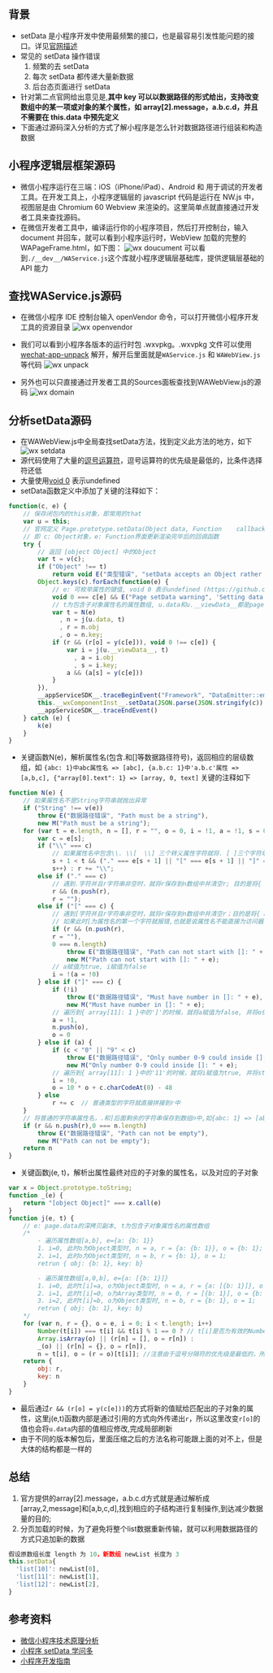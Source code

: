 ## 背景
- setData 是小程序开发中使用最频繁的接口，也是最容易引发性能问题的接口。详见[官网描述](https://developers.weixin.qq.com/miniprogram/dev/framework/performance/tips.html)
- 常见的 setData 操作错误
    1. 频繁的去 setData
    2. 每次 setData 都传递大量新数据
    3. 后台态页面进行 setData
- 针对第二点官网给出意见是,**其中 key 可以以数据路径的形式给出，支持改变数组中的某一项或对象的某个属性，如 array[2].message，a.b.c.d，并且不需要在 this.data 中预先定义**
- 下面通过源码深入分析的方式了解小程序是怎么针对数据路径进行组装和构造数据

## 小程序逻辑层框架源码
- 微信小程序运行在三端：iOS（iPhone/iPad）、Android 和 用于调试的开发者工具。在开发工具上，小程序逻辑层的 javascript 代码是运行在 NW.js 中，视图层是由 Chromium 60 Webview 来渲染的。这里简单点就直接通过开发者工具来查找源码。
- 在微信开发者工具中，编译运行你的小程序项目，然后打开控制台，输入 document 并回车，就可以看到小程序运行时，WebView 加载的完整的 WAPageFrame.html，如下图：
![wx doucument](./img/wx_document.png)
可以看到`./__dev__/WAService.js`这个库就小程序逻辑层基础库，提供逻辑层基础的 API 能力

## 查找WAService.js源码
- 在微信小程序 IDE 控制台输入 openVendor 命令，可以打开微信小程序开发工具的资源目录
![wx openvendor](./img/wx_openvendor.png)
- 我们可以看到小程序各版本的运行时包 .wxvpkg。.wxvpkg 文件可以使用 [wechat-app-unpack](https://github.com/leo9960/wechat-app-unpack) 解开，解开后里面就是`WAService.js` 和 `WAWebView.js` 等代码
![wx unpack](./img/wx_unpack.png)

- 另外也可以只直接通过开发者工具的Sources面板查找到WAWebView.js的源码
![wx domain](./img/wx_domain.png)

## 分析setData源码
- 在WAWebView.js中全局查找setData方法，找到定义此方法的地方，如下
![wx setdata](./img/wx_setdata.png)
- 源代码使用了大量的[逗号运算符](https://developer.mozilla.org/zh-CN/docs/Web/JavaScript/Reference/Operators/Comma_Operator)，逗号运算符的优先级是最低的，比条件选择符还低
- 大量使用[void 0](https://github.com/lessfish/underscore-analysis/issues/1) 表示undefined 
- setData函数定义中添加了关键的注释如下：
```js
function(c, e) {
    // 保存闭包内的this对象，即常用的that
    var u = this;
    // 官网定义 Page.prototype.setData(Object data, Function    callback),
    // 即 c: Object对象，e: Function界面更新渲染完毕后的回调函数
    try {
        // 返回 [object Object] 中的Object
        var t = v(c);
        if ("Object" !== t)
            return void E("类型错误", "setData accepts an Object rather than some " + t);
        Object.keys(c).forEach(function(e) {
            // e: 可枚举属性的键值, void 0 表示undefined (https://github.com/lessfish/underscore-analysis/issues/1)
            void 0 === c[e] && E("Page setData warning", 'Setting data field "' + e + '" to undefined is invalid.');
            // t为包含子对象属性名的属性数组, u.data和u.__viewData__都是page.data的深拷贝副本
            var t = N(e)
              , n = j(u.data, t)
              , r = n.obj
              , o = n.key;
            if (r && (r[o] = y(c[e])), void 0 !== c[e]) {
                var i = j(u.__viewData__, t)
                  , a = i.obj
                  , s = i.key;
                a && (a[s] = y(c[e]))
            }
        }),
        __appServiceSDK__.traceBeginEvent("Framework", "DataEmitter::emit"),
        this.__wxComponentInst__.setData(JSON.parse(JSON.stringify(c)), e),
        __appServiceSDK__.traceEndEvent()
    } catch (e) {
        k(e)
    }
}
```
- 关键函数N(e)，解析属性名(包含.和[]等数据路径符号)，返回相应的层级数组，如
    `{abc: 1}中abc属性名 => [abc], {a.b.c: 1}中'a.b.c'属性 => [a,b,c], {"array[0].text": 1} => [array, 0, text]`
关键的注释如下
```js
function N(e) {
    // 如果属性名不是String字符串就抛出异常
    if ("String" !== v(e))
        throw E("数据路径错误", "Path must be a string"),
        new M("Path must be a string");
    for (var t = e.length, n = [], r = "", o = 0, i = !1, a = !1, s = 0; s < t; s++) {
        var c = e[s];
        if ("\\" === c)
            // 如果属性名中包含\\. \\[  \\] 三个转义属性字符就将. [ ]三个字符单独拼接到字符串r中保存，否则就拼接\\
            s + 1 < t && ("." === e[s + 1] || "[" === e[s + 1] || "]" === e[s + 1]) ? (r += e[s + 1],
            s++) : r += "\\";
        else if ("." === c)
            // 遇到.字符并且r字符串非空时，就将r保存到n数组中并清空r; 目的是将{ a.b.c.d: 1 }中的链式属性名分开,保存到数组n中，如[a,b,c,]
            r && (n.push(r),
            r = "");
        else if ("[" === c) {
            // 遇到[字符并且r字符串非空时，就将r保存到n数组中并清空r；目的是将{ array[11]: 1 }中的数组属性名保存到数组n中，如[array,]
            // 如果此时[为属性名的第一个字符就报错,也就是说属性名不能直接为访问器, 如{ [11]: 1}
            if (r && (n.push(r),
            r = ""),
            0 === n.length)
                throw E("数据路径错误", "Path can not start with []: " + e),
                new M("Path can not start with []: " + e);
            // a赋值为true, i赋值为false
            i = !(a = !0)
        } else if ("]" === c) {
            if (!i)
                throw E("数据路径错误", "Must have number in []: " + e),
                new M("Must have number in []: " + e);
            // 遍历到{ array[11]: 1 }中的']'的时候，就将a赋值为false, 并将o保存到数组n中，如[array,11,]
            a = !1,
            n.push(o),
            o = 0
        } else if (a) {
            if (c < "0" || "9" < c)
                throw E("数据路径错误", "Only number 0-9 could inside []: " + e),
                new M("Only number 0-9 could inside []: " + e);
            // 遍历到{ array[11]: 1 }中的'11'的时候，就将i赋值为true, 并将string类型的数字计算成Number类型保存到o中
            i = !0,
            o = 10 * o + c.charCodeAt(0) - 48
        } else
            r += c  // 普通类型的字符就直接拼接到r中
    }
    // 将普通的字符串属性名，.和]后面剩余的字符串保存到数组n中,如{abc: 1} => [abc], {a.b.c: 1} => [a,b,c], {array[0].text: 1} => [array, 0, text]
    if (r && n.push(r),0 === n.length)
        throw E("数据路径错误", "Path can not be empty"),
        new M("Path can not be empty");
    return n
}
```
- 关键函数j(e, t)，解析出属性最终对应的子对象的属性名，以及对应的子对象
```js
var x = Object.prototype.toString;
function _(e) {
    return "[object Object]" === x.call(e)
}
function j(e, t) {
    // e: page.data的深拷贝副本, t为包含子对象属性名的属性数组
    /*
        - 遍历属性数组[a,b], e={a: {b: 1}}
        1. i=0, 此时o为Object类型时, n = a, r = {a: {b: 1}}, o = {b: 1};
        2. i=1, 此时o为Object类型时, n = b, r = {b: 1}, o = 1;
        retrun { obj: {b: 1}, key: b}

        - 遍历属性数组[a,0,b], e={a: [{b: 1}]}
        1. i=0, 此时t[i]=a, o为Object类型时, n = a, r = {a: [{b: 1}]}, o = [{b: 1}];
        2. i=1, 此时t[i]=0, o为Array类型时, n = 0, r = [{b: 1}], o = {b: 1};
        3. i=2, 此时t[i]=b, o为Object类型时, n = b, r = {b: 1}, o = 1;
        retrun { obj: {b: 1}, key: b}
    */
    for (var n, r = {}, o = e, i = 0; i < t.length; i++)
        Number(t[i]) === t[i] && t[i] % 1 == 0 ? // t[i]是否为有效的Number
        Array.isArray(o) || (r[n] = [], o = r[n]) :
        _(o) || (r[n] = {}, o = r[n]), 
        n = t[i], o = (r = o)[t[i]]; //注意由于逗号分隔符的优先级是最低的，所以这一行会在前面的条件运算符执行完，再执行
    return {
        obj: r,
        key: n
    }
}
```
- 最后通过`r && (r[o] = y(c[e]))`的方式将新的值赋给匹配出的子对象的属性，这里j(e,t)函数内部是通过引用的方式向外传递出`r`，所以这里改变`r[o]`的值也会将`u.data`内部的值相应修改,完成局部刷新
- 由于不同的版本解包后，里面压缩之后的方法名称可能跟上面的对不上，但是大体的结构都是一样的

## 总结
1. 官方提供的array[2].message，a.b.c.d方式就是通过解析成[array,2,message]和[a,b,c,d],找到相应的子结构进行复制操作,到达减少数据量的目的;
2. 分页加载的时候，为了避免将整个list数据重新传输，就可以利用数据路径的方式只追加新的数据
```js
假设原数组长度 length 为 10，新数组 newList 长度为 3
this.setData{
  'list[10]': newList[0],
  'list[11]': newList[1],
  'list[12]': newList[2],
}
```

## 参考资料
- [微信小程序技术原理分析](https://zhaomenghuan.js.org/blog/wechat-miniprogram-principle-analysis.html)
- [小程序 setData 学问多](http://km.oa.com/articles/show/397665?kmref=search&from_page=1&no=2)
- [小程序开发指南](https://developers.weixin.qq.com/ebook?action=get_post_info&docid=0008aeea9a8978ab0086a685851c0a)